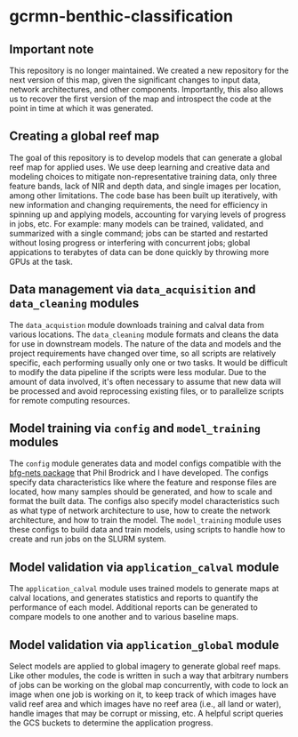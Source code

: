 # gcrmn-benthic-classification

## Important note

This repository is no longer maintained. We created a new repository for the next version of this map, given the significant changes to input data, network architectures, and other components. Importantly, this also allows us to recover the first version of the map and introspect the code at the point in time at which it was generated.

## Creating a global reef map

The goal of this repository is to develop models that can generate a global reef map for applied uses. We use deep learning and creative data and modeling choices to mitigate non-representative training data, only three feature bands, lack of NIR and depth data, and single images per location, among other limitations. The code base has been built up iteratively, with new information and changing requirements, the need for efficiency in spinning up and applying models, accounting for varying levels of progress in jobs, etc. For example:  many models can be trained, validated, and summarized with a single command; jobs can be started and restarted without losing progress or interfering with concurrent jobs; global appications to terabytes of data can be done quickly by throwing more GPUs at the task.

## Data management via `data_acquisition` and `data_cleaning` modules

The `data_acquistion` module downloads training and calval data from various locations. The `data_cleaning` module formats and cleans the data for use in downstream models. The nature of the data and models and the project requirements have changed over time, so all scripts are relatively specific, each performing usually only one or two tasks. It would be difficult to modify the data pipeline if the scripts were less modular. Due to the amount of data involved, it's often necessary to assume that new data will be processed and avoid reprocessing existing files, or to parallelize scripts for remote computing resources.

## Model training via `config` and `model_training` modules

The `config` module generates data and model configs compatible with the [bfg-nets package](https://pgbrodrick.github.io/bfg-nets/) that Phil Brodrick and I have developed. The configs specify data characteristics like where the feature and response files are located, how many samples should be generated, and how to scale and format the built data. The configs also specify model characteristics such as what type of network architecture to use, how to create the network architecture, and how to train the model. The `model_training` module uses these configs to build data and train models, using scripts to handle how to create and run jobs on the SLURM system.

## Model validation via `application_calval` module

The `application_calval` module uses trained models to generate maps at calval locations, and generates statistics and reports to quantify the performance of each model. Additional reports can be generated to compare models to one another and to various baseline maps. 

## Model validation via `application_global` module

Select models are applied to global imagery to generate global reef maps. Like other modules, the code is written in such a way that arbitrary numbers of jobs can be working on the global map concurrently, with code to lock an image when one job is working on it, to keep track of which images have valid reef area and which images have no reef area (i.e., all land or water), handle images that may be corrupt or missing, etc. A helpful script queries the GCS buckets to determine the application progress.
